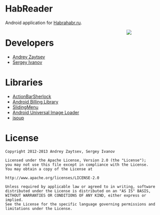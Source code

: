 HabReader
=========

Android application for [Habrahabr.ru](http://habrahabr.ru).

<a href="https://play.google.com/store/apps/details?id=net.meiolania.apps.habrahabr"><img src="http://www.android.com/images/brand/get_it_on_play_logo_large.png" align="right" style="margin: 0 100px 0 0;" /></a>


Developers
===========

- [Andrey Zaytsev](http://habrahabr.ru/users/aeinsam/)
- [Sergey Ivanov](http://habrahabr.ru/users/Falcon5F/)


Libraries
=======================

- [ActionBarSherlock](https://github.com/JakeWharton/ActionBarSherlock)
- [Android Billing Library](https://github.com/robotmedia/AndroidBillingLibrary)
- [SlidingMenu](https://github.com/AEinsam/SlidingMenu)
- [Android Universal Image Loader](https://github.com/nostra13/Android-Universal-Image-Loader)
- [jsoup](https://github.com/jhy/jsoup)


License
========

	Copyright 2012-2013 Andrey Zaytsev, Sergey Ivanov
	
	Licensed under the Apache License, Version 2.0 (the "License");
	you may not use this file except in compliance with the License.
	You may obtain a copy of the License at
	
	http://www.apache.org/licenses/LICENSE-2.0
	
	Unless required by applicable law or agreed to in writing, software
	distributed under the License is distributed on an "AS IS" BASIS,
	WITHOUT WARRANTIES OR CONDITIONS OF ANY KIND, either express or implied.
	See the License for the specific language governing permissions and limitations under the License.
